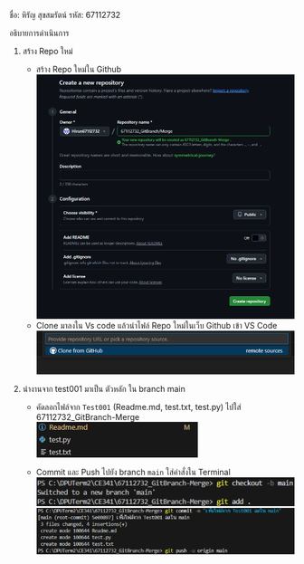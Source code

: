 ชื่อ: หิรัญ สุขสมรัตน์
รหัส: 67112732

อธิบายการดำเนินการ
1. สร้าง Repo ใหม่ 
    - สร้าง Repo ใหม่ใน Github
    ![alt text](1.png)
    - Clone มาลงใน Vs code แล้วนำไฟล์ Repo ใหม่ในเว็บ Github เข้า VS Code
    ![alt text](2.png)

2. นำงานจาก test001 มาเป็น ตัวหลัก ใน branch main
    - คัดลอกไฟล์จาก `Test001` (Readme.md, test.txt, test.py) ไปใส่ 67112732_GitBranch-Merge
    ![alt text](3.png)
    
    - Commit และ Push ไปยัง branch `main` ใส่คำสั่งใน Terminal
    ![alt text](4.png)![alt text](5.png)